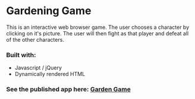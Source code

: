 # Gardening Game
This is an interactive web browser game. The user chooses a character by clicking on it's picture. The user will then fight as that player and defeat all of the other characters.

### Built with:
* Javascript / jQuery
* Dynamically rendered HTML

### See the published app here: [Garden Game](https://elmather89.github.io/unit-4-game/)